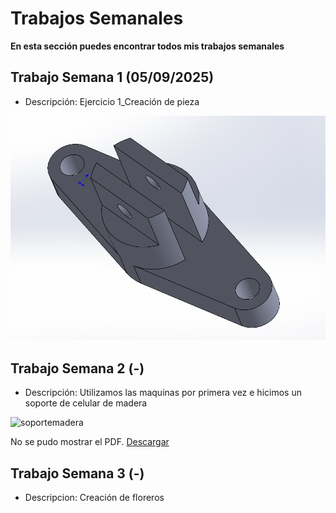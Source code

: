 # **Trabajos Semanales**

**En esta sección puedes encontrar todos mis trabajos semanales**

## **Trabajo Semana 1 (05/09/2025)**

- Descripción: Ejercicio 1_Creación de pieza

<img src = "./recursos/imgs/proyecto_sem1_1.png" alt="proyectosem1" >


## **Trabajo Semana 2 (-)**

- Descripción: Utilizamos las maquinas por primera vez e hicimos un soporte de celular de madera 

<img src = "./recursos/imgs/soportemadera.png" alt="soportemadera" >

<object data="recursos/archivos/Calendario.pdf" type="application/pdf" width="100%" height="600">
  <p>No se pudo mostrar el PDF. <a href="../recursos/archivos/Calendario.pdf">Descargar</a></p>
</object>

## **Trabajo Semana 3 (-)**

- Descripcion: Creación de floreros



